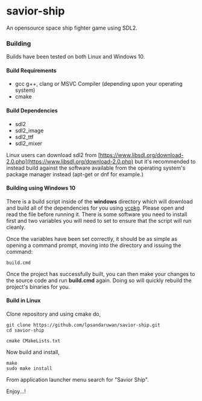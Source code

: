 # savior-ship

An opensource space ship fighter game using SDL2.


### Building

Builds have been tested on both Linux and Windows 10.


#### Build Requirements

- gcc g++, clang or MSVC Compiler (depending upon your operating system)
- cmake


#### Build Dependencies

- sdl2
- sdl2_image
- sdl2_ttf
- sdl2_mixer

Linux users can download sdl2 from [https://www.libsdl.org/download-2.0.php](https://www.libsdl.org/download-2.0.php) but it's recommended to instead build against the software available from the operating system's package manager instead (apt-get or dnf for example.)


#### Building using Windows 10

There is a build script inside of the **windows** directory which will download and build all of the dependencies for you using [vcpkg][6b7f4002]. Please open and read the file before running it. There is some software you need to install first and two variables you will need to set to ensure that the script will run cleanly.

  [6b7f4002]: https://github.com/Microsoft/vcpkg "vcpkg"

Once the variables have been set correctly, it should be as simple as opening a command prompt, moving into the directory and
issuing the command:

```
build.cmd
```

Once the project has successfully built, you can then make your changes to the source code and run **build.cmd** again. Doing so will quickly rebuild the project's binaries for you.

#### Build in Linux

Clone repository and using cmake do,
```
git clone https://github.com/lpsandaruwan/savior-ship.git
cd savior-ship

cmake CMakeLists.txt
```

Now build and install,
```
make
sudo make install
```

From application launcher menu search for "Savior Ship".

Enjoy...!
